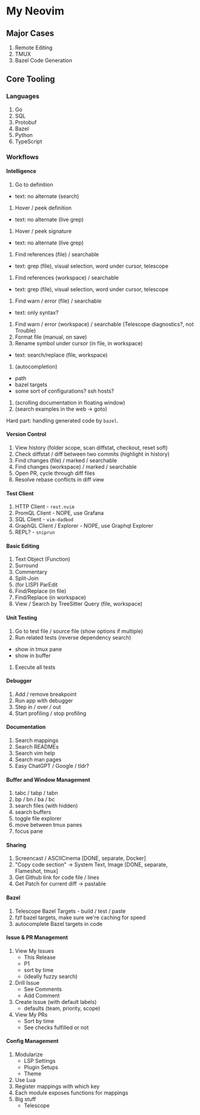 # My Neovim

## Major Cases
1. Remote Editing
1. TMUX
1. Bazel Code Generation

## Core Tooling

### Languages
1. Go
1. SQL
1. Protobuf
1. Bazel
1. Python
1. TypeScript

### Workflows
#### Intelligence
1. Go to definition
  - text: no alternate (search)
1. Hover / peek definition
  - text: no alternate (live grep)
1. Hover / peek signature
  - text: no alternate (live grep)
1. Find references (file) / searchable
  - text: grep (file), visual selection, word under cursor, telescope
1. Find references (workspace) / searchable
  - text: grep (file), visual selection, word under cursor, telescope
1. Find warn / error (file) / searchable
  - text: only syntax?
1. Find warn / error (workspace) / searchable (Telescope diagnostics?, not Trouble)
1. Format file (manual, on save)
1. Rename symbol under cursor (in file, in workspace)
  - text: search/replace (file, workspace)
1. (autocompletion)
  - path
  - bazel targets
  - some sort of configurations? ssh hosts?
1. (scrolling documentation in floating window)
1. (search examples in the web -> goto)

Hard part: handling generated code by `bazel`.

#### Version Control
1. View history (folder scope, scan diffstat, checkout, reset soft)
1. Check diffstat / diff between two commits (highlight in history)
1. Find changes (file) / marked / searchable
1. Find changes (workspace) / marked / searchable
1. Open PR, cycle through diff files
1. Resolve rebase conflicts in diff view

#### Test Client
1. HTTP Client - `rest.nvim`
1. PromQL Client - NOPE, use Grafana
1. SQL Client - `vim-dadbod`
1. GraphQL Client / Explorer - NOPE, use Graphql Explorer
1. REPL? - `sniprun`

#### Basic Editing
1. Text Object (Function)
1. Surround
1. Commentary
1. Split-Join
1. (for LISP) ParEdit
1. Find/Replace (in file)
1. Find/Replace (in workspace)
1. View / Search by TreeSitter Query (file, workspace)

#### Unit Testing
1. Go to test file / source file (show options if multiple)
1. Run related tests (reverse dependency search)
  - show in tmux pane
  - show in buffer
1. Execute all tests

#### Debugger
1. Add / remove breakpoint
1. Run app with debugger
1. Step in / over / out
1. Start profiling / stop profiling

#### Documentation
1. Search mappings
1. Search READMEs
1. Search vim help
1. Search man pages
1. Easy ChatGPT / Google / tldr?

#### Buffer and Window Management
1. tabc / tabp / tabn
1. bp / bn / ba / bc
1. search files (with hidden)
1. search buffers
1. toggle file explorer
1. move between tmux panes
1. focus pane

#### Sharing
1. Screencast / ASCIICinema [DONE, separate, Docker]
1. "Copy code section" -> System Text, Image [DONE, separate, Flameshot, tmux]
1. Get Github link for code file / lines
1. Get Patch for current diff -> pastable

#### Bazel
1. Telescope Bazel Targets - build / test / paste
1. fzf bazel targets, make sure we're caching for speed
1. autocomplete Bazel targets in code

#### Issue & PR Management
1. View My Issues
    - This Release
    - P1
    - sort by time
    - (ideally fuzzy search)
1. Drill Issue
    - See Comments
    - Add Comment
1. Create Issue (with default labels)
    - defaults (team, priority, scope)
1. View My PRs
    - Sort by time
    - See checks fulfilled or not

#### Config Management
1. Modularize
    - LSP Settings
    - Plugin Setups
    - Theme
1. Use Lua
1. Register mappings with which key
1. Each module exposes functions for mappings
1. Big stuff
    - Telescope

